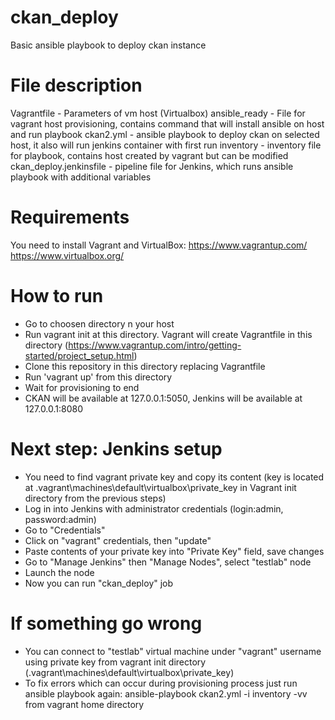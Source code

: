 # ckan_deploy
Basic ansible playbook to deploy ckan instance
# File description
Vagrantfile - Parameters of vm host (Virtualbox)
ansible_ready - File for vagrant host provisioning, contains command that will install ansible on host and run playbook
ckan2.yml - ansible playbook to deploy ckan on selected host, it also will run jenkins container with first run
inventory - inventory file for playbook, contains host created by vagrant but can be modified
ckan_deploy.jenkinsfile - pipeline file for Jenkins, which runs ansible playbook with additional variables
# Requirements
You need to install Vagrant and VirtualBox:
https://www.vagrantup.com/
https://www.virtualbox.org/
# How to run
- Go to choosen directory n your host 
- Run vagrant init at this directory. Vagrant will create Vagrantfile in this directory (https://www.vagrantup.com/intro/getting-started/project_setup.html)
- Clone this repository in this directory replacing Vagrantfile 
- Run 'vagrant up' from this directory
- Wait for provisioning to end
- CKAN will be available at 127.0.0.1:5050, Jenkins will be available at 127.0.0.1:8080
# Next step: Jenkins setup
- You need to find vagrant private key and copy its content (key is located at .vagrant\machines\default\virtualbox\private_key in Vagrant init directory from the previous steps)
- Log in into Jenkins with administrator credentials (login:admin, password:admin)
- Go to "Credentials"
- Click on "vagrant" credentials, then "update"
- Paste contents of your private key into "Private Key" field, save changes
- Go to "Manage Jenkins" then "Manage Nodes", select "testlab" node
- Launch the node
- Now you can run "ckan_deploy" job 
# If something go wrong
- You can connect to "testlab" virtual machine under "vagrant" username using private key from vagrant init directory (.vagrant\machines\default\virtualbox\private_key) 
- To fix errors which can occur during provisioning process just run ansible playbook again:
  ansible-playbook ckan2.yml -i inventory -vv
  from vagrant home directory

